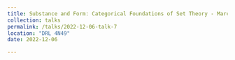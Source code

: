 ```yaml
---
title: Substance and Form: Categorical Foundations of Set Theory - Marc Muhleisen
collection: talks
permalink: /talks/2022-12-06-talk-7
location: "DRL 4N49"
date: 2022-12-06

---
```



